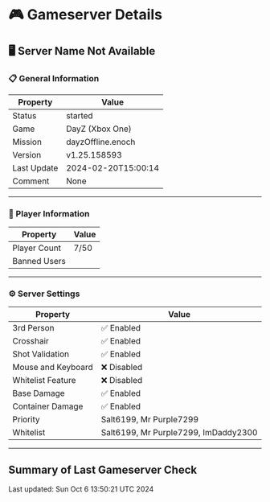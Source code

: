 # 🎮 Gameserver Details

## 🖥️ Server Name Not Available

### 📋 General Information

| **Property**        | **Value**                  |
|---------------------|----------------------------|
| Status | started |
| Game | DayZ (Xbox One) |
| Mission | dayzOffline.enoch |
| Version | v1.25.158593 |
| Last Update | 2024-02-20T15:00:14 |
| Comment | None |

---

### 👥 Player Information

| **Property**        | **Value**                  |
|---------------------|----------------------------|
| Player Count | 7/50 |
| Banned Users |  |

---

### ⚙️ Server Settings

| **Property**        | **Value**                  |
|---------------------|----------------------------|
| 3rd Person | ✅ Enabled |
| Crosshair | ✅ Enabled |
| Shot Validation | ✅ Enabled |
| Mouse and Keyboard | ❌ Disabled |
| Whitelist Feature | ❌ Disabled |
| Base Damage | ✅ Enabled |
| Container Damage | ✅ Enabled |
| Priority | Salt6199, Mr Purple7299 |
| Whitelist | Salt6199, Mr Purple7299, ImDaddy2300 |

---


## Summary of Last Gameserver Check


Last updated: Sun Oct  6 13:50:21 UTC 2024
